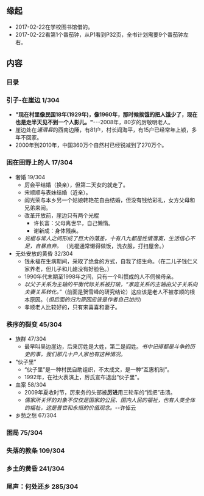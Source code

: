 ##  缘起
+ 2017-02-22在学校图书馆借的。
+ 2017-02-22看第1个番茄钟，从P1看到P32页，全书计划需要9个番茄钟左右。

##  内容
###  目录
###  引子-在崖边 1/304
+ **"现在村里像民国18年(1929年)，像1960年，那时候挨饿的把人饿少了，现在也是走半天见不到一个人影儿。"**---2008年，80岁的厉敬明老人。
+ 崖边处在*通渭县*的西南边陲，有81户，村长阎海平，有15户已经常年上锁，多年不回家。
+ 2000年到2010年，中国360万个自然村已经锐减到了270万个。

###  困在田野上的人 17/304
+ 奢婚  19/304
	+ 厉会平结婚（换亲），但第二天女的就走了。
	+ 宋顺顺与表妹结婚（近亲）。
	+ 阎光荣与本乡另一个姑娘韩艳花自由结婚，但没有钱给彩礼，女方父母和兄弟来闹。
	+ 改革开放前，崖边只有两个光棍
		+ 许长富：父母离世早，自己懒惰。
		+ 谢新成：身体残疾。
	+ *光棍与常人之间形成了巨大的落差，十有八九都是性情落寞，生活信心不足，自暴自弃。* （光棍通常懒得做饭，洗衣服，打扫屋舍。）
+ 无处安放的黄昏  32/304
	+ 钱永福在生病期间，采取了绝食的方式，自我了结生命。（在二儿子钱仁义家养老，但儿子和儿媳没有好脸色。）
	+ 1990年代末期至1998年之间，只有一个叫惯成的人不伺候母亲。
	+ *以父子关系为主轴的平衡代际关系被打破，“家庭关系的主轴由父子关系向夫妻关系转化。”*（前面是贺雪峰的研究结论）这应该是老人不被孝顺的根本原因。（*但后面的归为原因应该是作者自己加的*）
	+ 孝顺老人比较好的，只有宋喜喜和妻子。

###  秩序的裂变 45/304
+ 族群 47/304
	+ 最早叫吴边崖边，后来厉姓是大姓，第二是阎姓。*书中记得都是斗争的历史的事，我们那几十户人家也有这种情况。*
+ “伙子里”
	+ “伙子里”是一种村民自助组织，不太成文，是一种“互惠机制”。
	+ 1992年，在社火表演上，厉氏宣布退出“伙子里”。
+ 血案  58/304
	+ 2009年夏收时节，厉来务的头部被**厉进**用三轮车的“摇把”击溃。
	+ *儒家所关怀的对象不仅仅是国家的公民、国内人民的福祉，也有人类全体的福祉，这是普世和永恒的价值观念。*--许倬云
+ 乡愁之愁  67/304

###  困局 75/304

###  失落的教条 109/304

###  乡土的黄昏 241/304

###  尾声：何处还乡 285/304